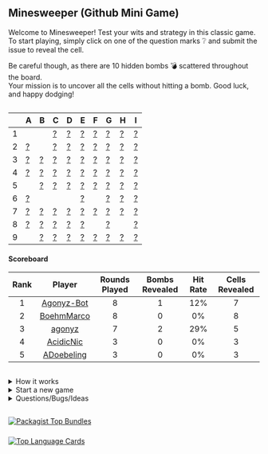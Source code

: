 ## Minesweeper (Github Mini Game)
Welcome to Minesweeper! Test your wits and strategy in this classic game.    
To start playing, simply click on one of the question marks :grey_question: and submit the issue to reveal the cell. 

Be careful though, as there are 10 hidden bombs :bomb: scattered throughout the board.    
Your mission is to uncover all the cells without hitting a bomb. Good luck, and happy dodging!

##

<!-- minesweeperboard -->
<table>
<thead>
<tr>
<th></th>
<th>A</th>
<th>B</th>
<th>C</th>
<th>D</th>
<th>E</th>
<th>F</th>
<th>G</th>
<th>H</th>
<th>I</th>
</tr>
</thead>
<tbody>
<tr>
<td>1</td>
<td> </td>
<td> </td>
<td><a target="_blank" href="https://github.com/agonyz/agonyz/issues/new?body=Please don't change anything in this issue. To execute your action simply submit the issue.&title=Minesweeper%3A+C1">?</a></td>
<td><a target="_blank" href="https://github.com/agonyz/agonyz/issues/new?body=Please don't change anything in this issue. To execute your action simply submit the issue.&title=Minesweeper%3A+D1">?</a></td>
<td><a target="_blank" href="https://github.com/agonyz/agonyz/issues/new?body=Please don't change anything in this issue. To execute your action simply submit the issue.&title=Minesweeper%3A+E1">?</a></td>
<td><a target="_blank" href="https://github.com/agonyz/agonyz/issues/new?body=Please don't change anything in this issue. To execute your action simply submit the issue.&title=Minesweeper%3A+F1">?</a></td>
<td><a target="_blank" href="https://github.com/agonyz/agonyz/issues/new?body=Please don't change anything in this issue. To execute your action simply submit the issue.&title=Minesweeper%3A+G1">?</a></td>
<td><a target="_blank" href="https://github.com/agonyz/agonyz/issues/new?body=Please don't change anything in this issue. To execute your action simply submit the issue.&title=Minesweeper%3A+H1">?</a></td>
<td><a target="_blank" href="https://github.com/agonyz/agonyz/issues/new?body=Please don't change anything in this issue. To execute your action simply submit the issue.&title=Minesweeper%3A+I1">?</a></td>
</tr>
<tr>
<td>2</td>
<td><a target="_blank" href="https://github.com/agonyz/agonyz/issues/new?body=Please don't change anything in this issue. To execute your action simply submit the issue.&title=Minesweeper%3A+A2">?</a></td>
<td> </td>
<td><a target="_blank" href="https://github.com/agonyz/agonyz/issues/new?body=Please don't change anything in this issue. To execute your action simply submit the issue.&title=Minesweeper%3A+C2">?</a></td>
<td><a target="_blank" href="https://github.com/agonyz/agonyz/issues/new?body=Please don't change anything in this issue. To execute your action simply submit the issue.&title=Minesweeper%3A+D2">?</a></td>
<td><a target="_blank" href="https://github.com/agonyz/agonyz/issues/new?body=Please don't change anything in this issue. To execute your action simply submit the issue.&title=Minesweeper%3A+E2">?</a></td>
<td><a target="_blank" href="https://github.com/agonyz/agonyz/issues/new?body=Please don't change anything in this issue. To execute your action simply submit the issue.&title=Minesweeper%3A+F2">?</a></td>
<td><a target="_blank" href="https://github.com/agonyz/agonyz/issues/new?body=Please don't change anything in this issue. To execute your action simply submit the issue.&title=Minesweeper%3A+G2">?</a></td>
<td><a target="_blank" href="https://github.com/agonyz/agonyz/issues/new?body=Please don't change anything in this issue. To execute your action simply submit the issue.&title=Minesweeper%3A+H2">?</a></td>
<td><a target="_blank" href="https://github.com/agonyz/agonyz/issues/new?body=Please don't change anything in this issue. To execute your action simply submit the issue.&title=Minesweeper%3A+I2">?</a></td>
</tr>
<tr>
<td>3</td>
<td><a target="_blank" href="https://github.com/agonyz/agonyz/issues/new?body=Please don't change anything in this issue. To execute your action simply submit the issue.&title=Minesweeper%3A+A3">?</a></td>
<td><a target="_blank" href="https://github.com/agonyz/agonyz/issues/new?body=Please don't change anything in this issue. To execute your action simply submit the issue.&title=Minesweeper%3A+B3">?</a></td>
<td><a target="_blank" href="https://github.com/agonyz/agonyz/issues/new?body=Please don't change anything in this issue. To execute your action simply submit the issue.&title=Minesweeper%3A+C3">?</a></td>
<td><a target="_blank" href="https://github.com/agonyz/agonyz/issues/new?body=Please don't change anything in this issue. To execute your action simply submit the issue.&title=Minesweeper%3A+D3">?</a></td>
<td><a target="_blank" href="https://github.com/agonyz/agonyz/issues/new?body=Please don't change anything in this issue. To execute your action simply submit the issue.&title=Minesweeper%3A+E3">?</a></td>
<td><a target="_blank" href="https://github.com/agonyz/agonyz/issues/new?body=Please don't change anything in this issue. To execute your action simply submit the issue.&title=Minesweeper%3A+F3">?</a></td>
<td><a target="_blank" href="https://github.com/agonyz/agonyz/issues/new?body=Please don't change anything in this issue. To execute your action simply submit the issue.&title=Minesweeper%3A+G3">?</a></td>
<td><a target="_blank" href="https://github.com/agonyz/agonyz/issues/new?body=Please don't change anything in this issue. To execute your action simply submit the issue.&title=Minesweeper%3A+H3">?</a></td>
<td><a target="_blank" href="https://github.com/agonyz/agonyz/issues/new?body=Please don't change anything in this issue. To execute your action simply submit the issue.&title=Minesweeper%3A+I3">?</a></td>
</tr>
<tr>
<td>4</td>
<td><a target="_blank" href="https://github.com/agonyz/agonyz/issues/new?body=Please don't change anything in this issue. To execute your action simply submit the issue.&title=Minesweeper%3A+A4">?</a></td>
<td><a target="_blank" href="https://github.com/agonyz/agonyz/issues/new?body=Please don't change anything in this issue. To execute your action simply submit the issue.&title=Minesweeper%3A+B4">?</a></td>
<td><a target="_blank" href="https://github.com/agonyz/agonyz/issues/new?body=Please don't change anything in this issue. To execute your action simply submit the issue.&title=Minesweeper%3A+C4">?</a></td>
<td><a target="_blank" href="https://github.com/agonyz/agonyz/issues/new?body=Please don't change anything in this issue. To execute your action simply submit the issue.&title=Minesweeper%3A+D4">?</a></td>
<td><a target="_blank" href="https://github.com/agonyz/agonyz/issues/new?body=Please don't change anything in this issue. To execute your action simply submit the issue.&title=Minesweeper%3A+E4">?</a></td>
<td><a target="_blank" href="https://github.com/agonyz/agonyz/issues/new?body=Please don't change anything in this issue. To execute your action simply submit the issue.&title=Minesweeper%3A+F4">?</a></td>
<td><a target="_blank" href="https://github.com/agonyz/agonyz/issues/new?body=Please don't change anything in this issue. To execute your action simply submit the issue.&title=Minesweeper%3A+G4">?</a></td>
<td><a target="_blank" href="https://github.com/agonyz/agonyz/issues/new?body=Please don't change anything in this issue. To execute your action simply submit the issue.&title=Minesweeper%3A+H4">?</a></td>
<td><a target="_blank" href="https://github.com/agonyz/agonyz/issues/new?body=Please don't change anything in this issue. To execute your action simply submit the issue.&title=Minesweeper%3A+I4">?</a></td>
</tr>
<tr>
<td>5</td>
<td> </td>
<td><a target="_blank" href="https://github.com/agonyz/agonyz/issues/new?body=Please don't change anything in this issue. To execute your action simply submit the issue.&title=Minesweeper%3A+B5">?</a></td>
<td><a target="_blank" href="https://github.com/agonyz/agonyz/issues/new?body=Please don't change anything in this issue. To execute your action simply submit the issue.&title=Minesweeper%3A+C5">?</a></td>
<td><a target="_blank" href="https://github.com/agonyz/agonyz/issues/new?body=Please don't change anything in this issue. To execute your action simply submit the issue.&title=Minesweeper%3A+D5">?</a></td>
<td><a target="_blank" href="https://github.com/agonyz/agonyz/issues/new?body=Please don't change anything in this issue. To execute your action simply submit the issue.&title=Minesweeper%3A+E5">?</a></td>
<td><a target="_blank" href="https://github.com/agonyz/agonyz/issues/new?body=Please don't change anything in this issue. To execute your action simply submit the issue.&title=Minesweeper%3A+F5">?</a></td>
<td><a target="_blank" href="https://github.com/agonyz/agonyz/issues/new?body=Please don't change anything in this issue. To execute your action simply submit the issue.&title=Minesweeper%3A+G5">?</a></td>
<td><a target="_blank" href="https://github.com/agonyz/agonyz/issues/new?body=Please don't change anything in this issue. To execute your action simply submit the issue.&title=Minesweeper%3A+H5">?</a></td>
<td><a target="_blank" href="https://github.com/agonyz/agonyz/issues/new?body=Please don't change anything in this issue. To execute your action simply submit the issue.&title=Minesweeper%3A+I5">?</a></td>
</tr>
<tr>
<td>6</td>
<td><a target="_blank" href="https://github.com/agonyz/agonyz/issues/new?body=Please don't change anything in this issue. To execute your action simply submit the issue.&title=Minesweeper%3A+A6">?</a></td>
<td> </td>
<td> </td>
<td> </td>
<td><a target="_blank" href="https://github.com/agonyz/agonyz/issues/new?body=Please don't change anything in this issue. To execute your action simply submit the issue.&title=Minesweeper%3A+E6">?</a></td>
<td> </td>
<td><a target="_blank" href="https://github.com/agonyz/agonyz/issues/new?body=Please don't change anything in this issue. To execute your action simply submit the issue.&title=Minesweeper%3A+G6">?</a></td>
<td><a target="_blank" href="https://github.com/agonyz/agonyz/issues/new?body=Please don't change anything in this issue. To execute your action simply submit the issue.&title=Minesweeper%3A+H6">?</a></td>
<td><a target="_blank" href="https://github.com/agonyz/agonyz/issues/new?body=Please don't change anything in this issue. To execute your action simply submit the issue.&title=Minesweeper%3A+I6">?</a></td>
</tr>
<tr>
<td>7</td>
<td><a target="_blank" href="https://github.com/agonyz/agonyz/issues/new?body=Please don't change anything in this issue. To execute your action simply submit the issue.&title=Minesweeper%3A+A7">?</a></td>
<td><a target="_blank" href="https://github.com/agonyz/agonyz/issues/new?body=Please don't change anything in this issue. To execute your action simply submit the issue.&title=Minesweeper%3A+B7">?</a></td>
<td><a target="_blank" href="https://github.com/agonyz/agonyz/issues/new?body=Please don't change anything in this issue. To execute your action simply submit the issue.&title=Minesweeper%3A+C7">?</a></td>
<td><a target="_blank" href="https://github.com/agonyz/agonyz/issues/new?body=Please don't change anything in this issue. To execute your action simply submit the issue.&title=Minesweeper%3A+D7">?</a></td>
<td><a target="_blank" href="https://github.com/agonyz/agonyz/issues/new?body=Please don't change anything in this issue. To execute your action simply submit the issue.&title=Minesweeper%3A+E7">?</a></td>
<td><a target="_blank" href="https://github.com/agonyz/agonyz/issues/new?body=Please don't change anything in this issue. To execute your action simply submit the issue.&title=Minesweeper%3A+F7">?</a></td>
<td><a target="_blank" href="https://github.com/agonyz/agonyz/issues/new?body=Please don't change anything in this issue. To execute your action simply submit the issue.&title=Minesweeper%3A+G7">?</a></td>
<td><a target="_blank" href="https://github.com/agonyz/agonyz/issues/new?body=Please don't change anything in this issue. To execute your action simply submit the issue.&title=Minesweeper%3A+H7">?</a></td>
<td><a target="_blank" href="https://github.com/agonyz/agonyz/issues/new?body=Please don't change anything in this issue. To execute your action simply submit the issue.&title=Minesweeper%3A+I7">?</a></td>
</tr>
<tr>
<td>8</td>
<td><a target="_blank" href="https://github.com/agonyz/agonyz/issues/new?body=Please don't change anything in this issue. To execute your action simply submit the issue.&title=Minesweeper%3A+A8">?</a></td>
<td><a target="_blank" href="https://github.com/agonyz/agonyz/issues/new?body=Please don't change anything in this issue. To execute your action simply submit the issue.&title=Minesweeper%3A+B8">?</a></td>
<td><a target="_blank" href="https://github.com/agonyz/agonyz/issues/new?body=Please don't change anything in this issue. To execute your action simply submit the issue.&title=Minesweeper%3A+C8">?</a></td>
<td><a target="_blank" href="https://github.com/agonyz/agonyz/issues/new?body=Please don't change anything in this issue. To execute your action simply submit the issue.&title=Minesweeper%3A+D8">?</a></td>
<td><a target="_blank" href="https://github.com/agonyz/agonyz/issues/new?body=Please don't change anything in this issue. To execute your action simply submit the issue.&title=Minesweeper%3A+E8">?</a></td>
<td> </td>
<td><a target="_blank" href="https://github.com/agonyz/agonyz/issues/new?body=Please don't change anything in this issue. To execute your action simply submit the issue.&title=Minesweeper%3A+G8">?</a></td>
<td> </td>
<td><a target="_blank" href="https://github.com/agonyz/agonyz/issues/new?body=Please don't change anything in this issue. To execute your action simply submit the issue.&title=Minesweeper%3A+I8">?</a></td>
</tr>
<tr>
<td>9</td>
<td> </td>
<td><a target="_blank" href="https://github.com/agonyz/agonyz/issues/new?body=Please don't change anything in this issue. To execute your action simply submit the issue.&title=Minesweeper%3A+B9">?</a></td>
<td><a target="_blank" href="https://github.com/agonyz/agonyz/issues/new?body=Please don't change anything in this issue. To execute your action simply submit the issue.&title=Minesweeper%3A+C9">?</a></td>
<td><a target="_blank" href="https://github.com/agonyz/agonyz/issues/new?body=Please don't change anything in this issue. To execute your action simply submit the issue.&title=Minesweeper%3A+D9">?</a></td>
<td><a target="_blank" href="https://github.com/agonyz/agonyz/issues/new?body=Please don't change anything in this issue. To execute your action simply submit the issue.&title=Minesweeper%3A+E9">?</a></td>
<td><a target="_blank" href="https://github.com/agonyz/agonyz/issues/new?body=Please don't change anything in this issue. To execute your action simply submit the issue.&title=Minesweeper%3A+F9">?</a></td>
<td><a target="_blank" href="https://github.com/agonyz/agonyz/issues/new?body=Please don't change anything in this issue. To execute your action simply submit the issue.&title=Minesweeper%3A+G9">?</a></td>
<td><a target="_blank" href="https://github.com/agonyz/agonyz/issues/new?body=Please don't change anything in this issue. To execute your action simply submit the issue.&title=Minesweeper%3A+H9">?</a></td>
<td><a target="_blank" href="https://github.com/agonyz/agonyz/issues/new?body=Please don't change anything in this issue. To execute your action simply submit the issue.&title=Minesweeper%3A+I9">?</a></td>
</tr>
</tbody>
</table>

#### Scoreboard

| Rank | Player | Rounds Played | Bombs Revealed | Hit Rate | Cells Revealed |
| :---: | :---: | :---: | :---: | :---: | :---: |
| 1 | <a target='_blank' href='https://github.com/Agonyz-Bot'>Agonyz-Bot</a> | 8 | 1 | 12% | 7 |
| 2 | <a target='_blank' href='https://github.com/BoehmMarco'>BoehmMarco</a> | 8 | 0 | 0% | 8 |
| 3 | <a target='_blank' href='https://github.com/agonyz'>agonyz</a> | 7 | 2 | 29% | 5 |
| 4 | <a target='_blank' href='https://github.com/AcidicNic'>AcidicNic</a> | 3 | 0 | 0% | 3 |
| 5 | <a target='_blank' href='https://github.com/ADoebeling'>ADoebeling</a> | 3 | 0 | 0% | 3 |

<!-- /minesweeperboard -->

##

<details><summary>How it works</summary>

When you click on a link, it will create and submit a new GitHub issue with the desired action. This action triggers a GitHub workflow, which runs a small Python script responsible for executing the specified action in the minesweeper game. The script then updates the content of the README file to reflect the current game state and commits the changes back to the repository.

</details>

<details><summary>Start a new game</summary>

To start a new game, click the following link and submit the created issue: <a href="https://github.com/agonyz/agonyz/issues/new?body=Please%20don%27t%20change%20anything%20in%20this%20issue.%20To%20execute%20your%20action%20simply%20submit%20the%20issue.&title=Minesweeper:%20Start%20new%20game">Start new game</a>

</details>

<details><summary>Questions/Bugs/Ideas</summary>

If you have any questions, encounter any bugs or have ideas to improve the game, you can simply create an issue and mention me.

</details>

##

[![Packagist Top Bundles](https://github-readme-packagist-stats.vercel.app/api/packagist/card?vendor=agonyz)](https://github.com/agonyz/github-readme-packagist-stats)

###

[![Top Language Cards](https://github-readme-stats-omega-ashy.vercel.app/api/top-langs/?username=agonyz&size_weight=0.5&count_weight=0.5&hide=javascript,twig,scss,css,html,shell,shaderlab)](https://github.com/agonyz)

